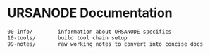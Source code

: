 # URSANODE Documentation

```
00-info/        information about URSANODE specifics
10-tools/       build tool chain setup
99-notes/       raw working notes to convert into concise docs
```

